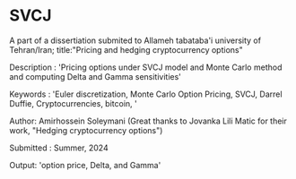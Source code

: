 # SVCJ
A part of a dissertiation submited to Allameh tabataba'i university of Tehran/Iran; title:"Pricing and hedging cryptocurrency options"


Description : 'Pricing options under SVCJ model and Monte Carlo method and computing Delta and Gamma sensitivities'

Keywords : 'Euler discretization, Monte Carlo Option Pricing, SVCJ, Darrel Duffie, Cryptocurrencies, bitcoin, '

Author: Amirhossein Soleymani (Great thanks to Jovanka Lili Matic for their work, "Hedging cryptocurrency options")

Submitted : Summer, 2024

Output:   'option price, Delta, and Gamma'


